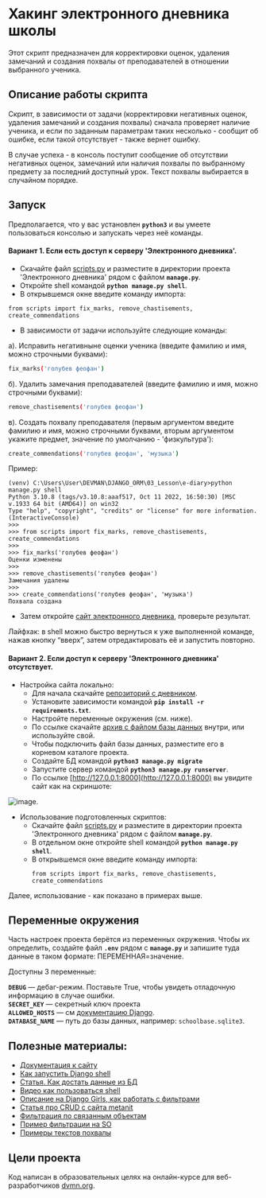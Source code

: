 # Хакинг электронного дневника школы

Этот скрипт предназначен для корректировки оценок, удаления замечаний и создания похвалы 
от преподавателей в отношении выбранного ученика.

## Описание работы скрипта
Скрипт, в зависимости от задачи (корректировки негативных оценок, удаления замечаний и создания похвалы) сначала 
проверяет наличие ученика, и если по заданным параметрам таких несколько - сообщит об ошибке, если такой отсутствует - 
также вернет ошибку.

В случае успеха - в консоль поступит сообщение об отсутствии негативных оценок, замечаний или наличия похвалы по 
выбранному предмету за последний доступный урок. Текст похвалы выбирается в случайном порядке. 

## Запуск
Предполагается, что у вас установлен **`python3`** и вы умеете пользоваться консолью и запускать через неё команды. 

#### Вариант 1. Если есть доступ к серверу 'Электронного дневника'. 

* Скачайте файл [scripts.py](scripts.py) и разместите в директории проекта 'Электронного дневника' рядом с файлом **`manage.py`**.
* Откройте shell командой **`python manage.py shell`**.
* В открывшемся окне введите команду импорта: 
```
from scripts import fix_marks, remove_chastisements, create_commendations
```
* В зависимости от задачи используйте следующие команды:

а). Исправить негативныне оценки ученика (введите фамилию и имя, можно строчными буквами):
```bash
fix_marks('голубев феофан')
```
б). Удалить замечания преподавателей (введите фамилию и имя, можно строчными буквами):
```bash
remove_chastisements('голубев феофан')
```
в). Создать похвалу преподавателя (первым аргументом введите фамилию и имя, можно строчными буквами, 
вторым аргументом укажите предмет, значение по умолчанию - 'физкультура'):
```bash
create_commendations('голубев феофан', 'музыка')
```
Пример:
```
(venv) C:\Users\User\DEVMAN\DJANGO_ORM\03_Lesson\e-diary>python manage.py shell
Python 3.10.8 (tags/v3.10.8:aaaf517, Oct 11 2022, 16:50:30) [MSC v.1933 64 bit (AMD64)] on win32
Type "help", "copyright", "credits" or "license" for more information.
(InteractiveConsole)
>>>
>>> from scripts import fix_marks, remove_chastisements, create_commendations
>>>
>>> fix_marks('голубев феофан')
Оценки изменены
>>>
>>> remove_chastisements('голубев феофан')
Замечания удалены
>>>
>>> create_commendations('голубев феофан', 'музыка')
Похвала создана
```
* Затем откройте [сайт электронного дневника](http://127.0.0.1:8000/6/%D0%90), проверьте результат.

Лайфхак: в shell можно быстро вернуться к уже выполненной команде, нажав кнопку “вверх”, затем отредактировать её и запустить повторно.

#### Вариант 2. Если доступ к серверу 'Электронного дневника' отсутствует.
- Настройка сайта локально:
  * Для начала скачайте [репозиторий с дневником](https://github.com/devmanorg/e-diary/tree/master).
  * Установите зависимости командой  **`pip install -r requirements.txt`**.
  * Настройте переменные окружения (см. ниже). 
  * По ссылке скачайте [архив с файлом базы данных](https://dvmn.org/filer/canonical/1562234129/166/) внутри, или используйте свой. 
  * Чтобы подключить файл базы данных, разместите его в корневом каталоге проекта.
  * Создайте БД командой **`python3 manage.py migrate`**
  * Запустите сервер командой **`python3 manage.py runserver`**.
  * По ссылке [http://127.0.0.1:8000](http://127.0.0.1:8000) вы увидите сайт как на скриншоте:
  
![image](https://dvmn.org/media/1_CekU9U9.png).

- Использование подготовленных скриптов:
  * Скачайте файл [scripts.py](scripts.py) и разместите в директории проекта 'Электронного дневника' рядом 
  с файлом **`manage.py`**.
  * В отдельном окне откройте shell командой **`python manage.py shell`**.
  * В открывшемся окне введите команду импорта: 
    ```
    from scripts import fix_marks, remove_chastisements, create_commendations
    ```
Далее, использование - как показано в примерах выше.

## Переменные окружения
Часть настроек проекта берётся из переменных окружения. Чтобы их определить, создайте файл **`.env`** рядом с **`manage.py`**
и запишите туда данные в таком формате: ПЕРЕМЕННАЯ=значение.

Доступны 3 переменные:

**`DEBUG`** — дебаг-режим. Поставьте True, чтобы увидеть отладочную информацию в случае ошибки.\
**`SECRET_KEY`** — секретный ключ проекта\
**`ALLOWED_HOSTS`** — см [документацию Django](https://docs.djangoproject.com/en/3.1/ref/settings/#allowed-hosts).\
**`DATABASE_NAME`** — путь до базы данных, например: `schoolbase.sqlite3`.

## Полезные материалы:

* [Документация к сайту](https://github.com/devmanorg/e-diary/tree/master#%D0%BF%D0%B5%D1%80%D0%B5%D0%BC%D0%B5%D0%BD%D0%BD%D1%8B%D0%B5-%D0%BE%D0%BA%D1%80%D1%83%D0%B6%D0%B5%D0%BD%D0%B8%D1%8F)
* [Как запустить Django shell](https://www.csestack.org/open-python-shell-django/)
* [Статья. Как достать данные из БД](https://devman.org/encyclopedia/django_orm/getting-data/)
* [Видео как пользоваться shell](https://www.youtube.com/watch?v=Zh7DuWHTpFQ)
* [Описание на Django Girls, как работать с фильтрами](https://tutorial.djangogirls.org/ru/django_orm/#%D1%84%D0%B8%D0%BB%D1%8C%D1%82%D1%80%D0%B0%D1%86%D0%B8%D1%8F-%D0%BE%D0%B1%D1%8A%D0%B5%D0%BA%D1%82%D0%BE%D0%B2)
* [Статья про CRUD с сайта metanit](https://metanit.com/python/django/5.3.php)
* [Фильтрация по связанным объектам](https://docs.djangoproject.com/en/4.0/topics/db/queries/#lookups-that-span-relationships)
* [Пример фильтрации на SO](https://stackoverflow.com/questions/11508744/django-models-filter-by-foreignkey)
* [Примеры текстов похвалы](https://pedsovet.org/beta/article/30-sposobov-pohvalit-ucenika)

## Цели проекта

Код написан в образовательных целях на онлайн-курсе для веб-разработчиков [dvmn.org](https://dvmn.org).
